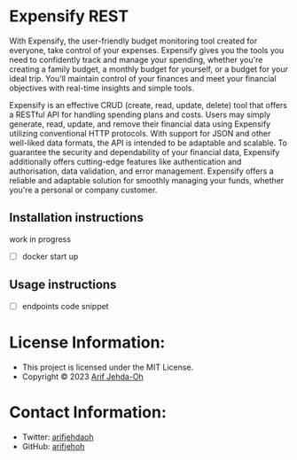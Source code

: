 # Expensify REST
With Expensify, the user-friendly budget monitoring tool created for everyone, take control of your expenses.
Expensify gives you the tools you need to confidently track and manage your spending, whether you're creating a family budget, a monthly budget for yourself, or a budget for your ideal trip.
You'll maintain control of your finances and meet your financial objectives with real-time insights and simple tools.

Expensify is an effective CRUD (create, read, update, delete) tool that offers a RESTful API for handling spending plans and costs. Users may simply generate, read, update, and remove their financial data using Expensify utilizing conventional HTTP protocols. With support for JSON and other well-liked data formats, the API is intended to be adaptable and scalable. To guarantee the security and dependability of your financial data, Expensify additionally offers cutting-edge features like authentication and authorisation, data validation, and error management. Expensify offers a reliable and adaptable solution for smoothly managing your funds, whether you're a personal or company customer.

## Installation instructions
work in progress
- [ ] docker start up

## Usage instructions
- [ ] endpoints code snippet


# License Information:
- This project is licensed under the MIT License.
- Copyright &#xa9; 2023 [Arif Jehda-Oh](https://github.com/arifjehoh/)
# Contact Information:
- Twitter: [arifjehdaoh](https://www.linkedin.com/in/arifjehdaoh/)
- GitHub: [arifjehoh](https://github.com/arifjehoh/)
